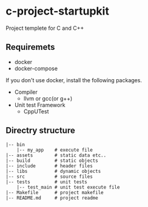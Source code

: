 # c-project-startupkit
Project templete for C and C++

## Requiremets
- docker
- docker-compose

If you don't use docker, install the following packages.  
- Compiler
    - llvm or gcc(or g++)
- Unit test Framework
    - CppUTest

## Directry structure
```
|-- bin
    |-- my_app    # execute file
|-- assets        # static data etc..
|-- build         # static objects
|-- include       # header files
|-- libs          # dynamic objects
|-- src           # source files
|-- tests         # unit tests
    |-- test_main # unit test execute file
|-- Makefile      # project makefile
|-- README.md     # project readme
```
